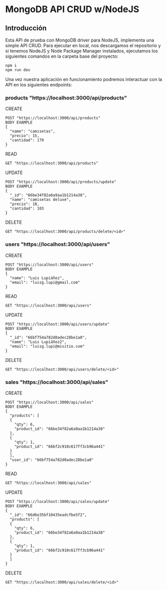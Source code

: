 # MongoDB API CRUD w/NodeJS
## Introducción

Esta API de prueba con MongoDB driver para NodeJS, implementa una simple API CRUD. Para ejecutar en local, nos descargamos el repositorio y si tenemos NodeJS y Node Package Manager instalados, ejecutamos los siguientes comandos en la carpeta base del proyecto:
```
npm i
npm run dev
```
Una vez nuestra aplicación en funcionamiento podremos interactuar con la API en los siguientes endpoints:

### products	"https://localhost:3000/api/products"

CREATE
```
POST "https://localhost:3000/api/products"
BODY EXAMPLE
{
  "name": "camisetas",
  "precio": 15,
  "cantidad": 179
}
```
READ
```
GET "https://localhost:3000/api/products"
```
UPDATE
```
POST "https://localhost:3000/api/products/update"
BODY EXAMPLE
{
  "_id": "66be34f82a6a9aa1b1214a38",
  "name": "camisetas deluxe",
  "precio": 18,
  "cantidad": 103
}
```
DELETE
```
GET "https://localhost:3000/api/products/delete/<id>"
```
### users	"https://localhost:3000/api/users"

CREATE
```
POST "https://localhost:3000/api/users"
BODY EXAMPLE
{
  "name": "Luis Lupiáñez",
  "email": "luisg.lupi@gmail.com"
}
```
READ
```
GET "https://localhost:3000/api/users"
```
UPDATE
```
POST "https://localhost:3000/api/users/update"
BODY EXAMPLE
{
  "_id": "66bf754a782d0adec28be1a0",
  "name": "Luis Lupiáñez2",
  "email": "luisg.lupi@misitio.com"
}
```
DELETE
```
GET "https://localhost:3000/api/users/delete/<id>"
```
### sales	"https://localhost:3000/api/sales"

CREATE
```
POST "https://localhost:3000/api/sales"
BODY EXAMPLE
{
  "products": [
  {
    "qty": 6,
    "product_id": "66be34f82a6a9aa1b1214a38"
  },
  {
    "qty": 1,
    "product_id": "66bf2c910c617ff3cb96a441"
  }
  ],
  "user_id": "66bf754a782d0adec28be1a0"
}
```
READ
```
GET "https://localhost:3000/api/sales"
```
UPDATE
```
POST "https://localhost:3000/api/sales/update"
BODY EXAMPLE
{
  "_id": "66d6e35bf10435eadcfbe5f2",
  "products": [
  {
    "qty": 6,
    "product_id": "66be34f82a6a9aa1b1214a38"
  },
  {
    "qty": 1,
    "product_id": "66bf2c910c617ff3cb96a441"
  }
  ]
}
```
DELETE
```
GET "https://localhost:3000/api/sales/delete/<id>"
```
